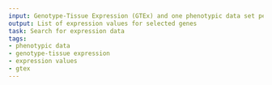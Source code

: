 ```yaml
---
input: Genotype-Tissue Expression (GTEx) and one phenotypic data set per species, per sex
output: List of expression values for selected genes
task: Search for expression data
tags:
- phenotypic data
- genotype-tissue expression
- expression values
- gtex
---
```

